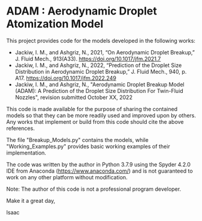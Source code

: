 # ADAM : Aerodynamic Droplet Atomization Model


This project provides code for the models developed in the following works:

   - Jackiw, I. M., and Ashgriz, N., 2021, “On Aerodynamic Droplet Breakup,” J. Fluid Mech., 913(A33). https://doi.org/10.1017/jfm.2021.7
   - Jackiw, I. M., and Ashgriz, N., 2022, “Prediction of the Droplet Size Distribution in Aerodynamic Droplet Breakup,” J. Fluid Mech., 940, p. A17. https://doi.org/10.1017/jfm.2022.249
   - Jackiw, I. M., and Ashgriz, N., "Aerodynamic Droplet Breakup Model (ADAM): A Prediction of the Droplet Size Distribution For Twin-Fluid Nozzles", revision submitted October XX, 2022

This code is made available for the purpose of sharing the contained models so that they can be more readily used and improved upon by others.
Any works that implement or build from this code should cite the above references.

The file "Breakup_Models.py" contains the models, while "Working_Examples.py" provides basic working examples of their implementation.

The code was written by the author in Python 3.7.9 using the Spyder 4.2.0 IDE from Anaconda (https://www.anaconda.com/)
    and is not guaranteed to work on any other platform without modification.
    
Note: The author of this code is not a professional program developer.


Make it a great day,

Isaac
